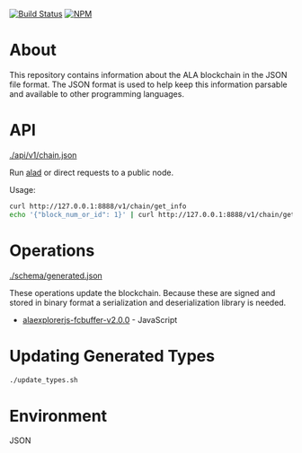 [![Build Status](https://travis-ci.org/ALAIO/alaexplorerjs-json-v2.0.2.svg?branch=master)](https://travis-ci.org/ALAIO/alaexplorerjs-json-v2.0.2)
[![NPM](https://img.shields.io/npm/v/alaexplorerjs-json-v2.0.2.svg)](https://www.npmjs.org/package/alaexplorerjs-json-v2.0.2)

# About

This repository contains information about the ALA blockchain in the JSON file format.  The JSON format is used to help keep this information parsable and available to other programming languages.

# API

[./api/v1/chain.json](./api/v1/chain.json)

Run [alad](https://github.com/ALADIN-Network/ala) or direct requests to a public node.

Usage:
```bash
curl http://127.0.0.1:8888/v1/chain/get_info
echo '{"block_num_or_id": 1}' | curl http://127.0.0.1:8888/v1/chain/get_block -d @-
```

# Operations

[./schema/generated.json](./schema/generated.json)

These operations update the blockchain.  Because these are signed and stored in
binary format a serialization and deserialization library is needed.

* [alaexplorerjs-fcbuffer-v2.0.0](https://github.com/ALADIN-Network/alaexplorerjs-fcbuffer-v2.0.0) - JavaScript

# Updating Generated Types

```bash
./update_types.sh
```

# Environment

JSON
